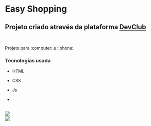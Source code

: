 <h1>Easy Shopping</h1>


<h2>Projeto criado através da plataforma <a href="https://rodolfomori.com.br/devclub">DevClub</a></h2>
<br>
<p>Projeto para :computer: e :iphone:.</p> 

<h3>Tecnologias usada</h3>

- HTML

- CSS

- Js
- 
<br>
<img src="https://github.com/allessondantas/easy-shopping-one/blob/master/img.one.png?raw=true"/>
<br>
<img src="https://github.com/allessondantas/easy-shopping-one/blob/master/img.two.png?raw=true"/>

